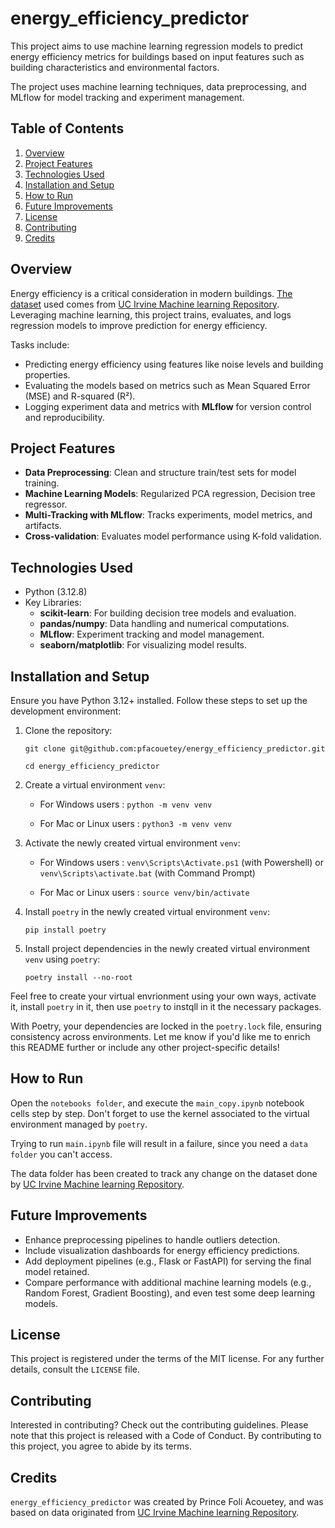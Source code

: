 # energy_efficiency_predictor
This project aims to use machine learning regression models to predict energy efficiency metrics for buildings based on input features such as building characteristics and environmental factors. 

The project uses machine learning techniques, data preprocessing, and MLflow for model tracking and experiment management.

## Table of Contents
1. [Overview]()
2. [Project Features]()
3. [Technologies Used]()
4. [Installation and Setup]()
5. [How to Run]()
6. [Future Improvements]()
7. [License]()
8. [Contributing]()
9. [Credits]()

## Overview
Energy efficiency is a critical consideration in modern buildings.
[The dataset](https://archive.ics.uci.edu/dataset/242/energy+efficiency) used comes from [UC Irvine Machine learning Repository](https://archive.ics.uci.edu/).
Leveraging machine learning, this project trains, evaluates, and logs regression models to improve prediction for energy efficiency.

Tasks include:
- Predicting energy efficiency using features like noise levels and building properties.
- Evaluating the models based on metrics such as Mean Squared Error (MSE) and R-squared (R²).
- Logging experiment data and metrics with **MLflow** for version control and reproducibility.

## Project Features
- **Data Preprocessing**: Clean and structure train/test sets for model training.
- **Machine Learning Models**: Regularized PCA regression, Decision tree regressor.
- **Multi-Tracking with MLflow**: Tracks experiments, model metrics, and artifacts.
- **Cross-validation**: Evaluates model performance using K-fold validation.

## Technologies Used
- Python (3.12.8)
- Key Libraries:
    - **scikit-learn**: For building decision tree models and evaluation.
    - **pandas/numpy**: Data handling and numerical computations.
    - **MLflow**: Experiment tracking and model management.
    - **seaborn/matplotlib**: For visualizing model results.

## Installation and Setup
Ensure you have Python 3.12+ installed. Follow these steps to set up the development environment:
1. Clone the repository:

    `git clone git@github.com:pfacouetey/energy_efficiency_predictor.git`

    `cd energy_efficiency_predictor`

2. Create a virtual environment `venv`:

   - For Windows users : `python -m venv venv`

   - For Mac or Linux users : `python3 -m venv venv`

4. Activate the newly created virtual environment `venv`:
    
   - For Windows users : `venv\Scripts\Activate.ps1` (with Powershell) or `venv\Scripts\activate.bat` (with Command Prompt)

   - For Mac or Linux users : `source venv/bin/activate`
   
2. Install `poetry` in the newly created virtual environment `venv`:

    `pip install poetry`

3. Install project dependencies in the newly created virtual environment `venv` using `poetry`:

    `poetry install --no-root`

Feel free to create your virtual envrionment using your own ways, activate it, install `poetry` in it, then use `poetry` to instqll in it the necessary packages.

With Poetry, your dependencies are locked in the `poetry.lock` file, ensuring consistency across environments.
Let me know if you'd like me to enrich this README further or include any other project-specific details!

## How to Run
Open the `notebooks folder`, and execute the `main_copy.ipynb` notebook cells step by step.
Don't forget to use the kernel associated to the virtual environment managed by `poetry`.

Trying to run `main.ipynb` file will result in a failure, since you need a `data folder` you can't access.

The data folder has been created to track any change on the dataset done by [UC Irvine Machine learning Repository](https://archive.ics.uci.edu/).

## Future Improvements
- Enhance preprocessing pipelines to handle outliers detection.
- Include visualization dashboards for energy efficiency predictions.
- Add deployment pipelines (e.g., Flask or FastAPI) for serving the final model retained.
- Compare performance with additional machine learning models (e.g., Random Forest, Gradient Boosting), and even test some deep learning models.

## License
This project is registered under the terms of the MIT license. For any further details, consult the `LICENSE` file.

## Contributing
Interested in contributing? Check out the contributing guidelines. Please note that this project is released with a Code of Conduct. By contributing to this project, you agree to abide by its terms.

## Credits
`energy_efficiency_predictor` was created by Prince Foli Acouetey, and was based on data originated from [UC Irvine Machine learning Repository](https://archive.ics.uci.edu/).
